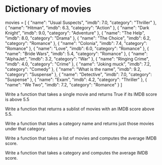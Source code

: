 # Dictionary of movies

movies = [
{
"name": "Usual Suspects", 
"imdb": 7.0,
"category": "Thriller"
},
{
"name": "Hitman",
"imdb": 6.3,
"category": "Action"
},
{
"name": "Dark Knight",
"imdb": 9.0,
"category": "Adventure"
},
{
"name": "The Help",
"imdb": 8.0,
"category": "Drama"
},
{
"name": "The Choice",
"imdb": 6.2,
"category": "Romance"
},
{
"name": "Colonia",
"imdb": 7.4,
"category": "Romance"
},
{
"name": "Love",
"imdb": 6.0,
"category": "Romance"
},
{
"name": "Bride Wars",
"imdb": 5.4,
"category": "Romance"
},
{
"name": "AlphaJet",
"imdb": 3.2,
"category": "War"
},
{
"name": "Ringing Crime",
"imdb": 4.0,
"category": "Crime"
},
{
"name": "Joking muck",
"imdb": 7.2,
"category": "Comedy"
},
{
"name": "What is the name",
"imdb": 9.2,
"category": "Suspense"
},
{
"name": "Detective",
"imdb": 7.0,
"category": "Suspense"
},
{
"name": "Exam",
"imdb": 4.2,
"category": "Thriller"
},
{
"name": "We Two",
"imdb": 7.2,
"category": "Romance"
}
]

Write a function that takes a single movie and returns True if its IMDB score is above 5.5

Write a function that returns a sublist of movies with an IMDB score above 5.5.

Write a function that takes a category name and returns just those movies under that category.

Write a function that takes a list of movies and computes the average IMDB score.

Write a function that takes a category and computes the average IMDB score.